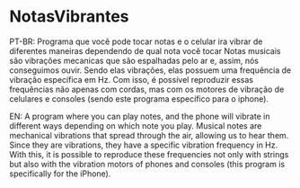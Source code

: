 # NotasVibrantes

PT-BR:
Programa que você pode tocar notas e o celular ira vibrar de diferentes maneiras dependendo de qual nota você tocar 
Notas musicais são vibrações mecanicas que são espalhadas pelo ar e, assim, nós conseguimos ouvir. Sendo elas vibrações, elas possuem uma frequência de vibração específica em Hz. Com isso, é possível reproduzir essas frequências não apenas com cordas, mas com os motores de vibração de celulares e consoles (sendo este programa específico para o iphone). 

EN: 
A program where you can play notes, and the phone will vibrate in different ways depending on which note you play. Musical notes are mechanical vibrations that spread through the air, allowing us to hear them. Since they are vibrations, they have a specific vibration frequency in Hz. With this, it is possible to reproduce these frequencies not only with strings but also with the vibration motors of phones and consoles (this program is specifically for the iPhone).

